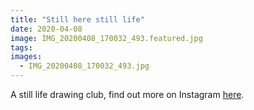 ```yaml
---
title: "Still here still life"
date: 2020-04-08
image: IMG_20200408_170032_493.featured.jpg
tags:
images:
  - IMG_20200408_170032_493.jpg
---
```


A still life drawing club, find out more on Instagram [here](https://www.instagram.com/stillherestilllife/).
